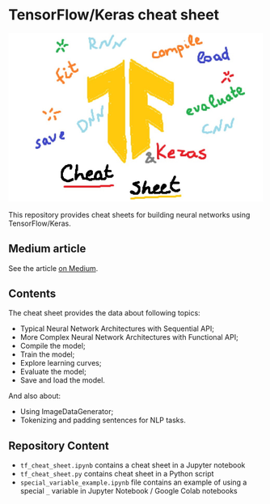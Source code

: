 # TensorFlow/Keras cheat sheet

![preview.jpg](./data/preview.jpg)

This repository provides cheat sheets for building neural networks using TensorFlow/Keras.

## Medium article

See the article [on Medium](https://medium.com/@andimid/tensorflow-keras-cheat-sheet-5ec99d9a1ccf).

## Contents

The cheat sheet provides the data about following topics:
- Typical Neural Network Architectures with Sequential API;
- More Complex Neural Network Architectures with Functional API;
- Compile the model;
- Train the model;
- Explore learning curves;
- Evaluate the model;
- Save and load the model.

And also about:
- Using ImageDataGenerator;
- Tokenizing and padding sentences for NLP tasks.

## Repository Content

- `tf_cheat_sheet.ipynb` contains a cheat sheet in a Jupyter notebook
- `tf_cheat_sheet.py` contains cheat sheet in a Python script
- `special_variable_example.ipynb` file contains an example of using a special `_` variable in Jupyter Notebook / Google Colab notebooks